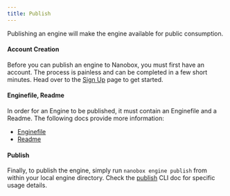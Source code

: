 ```yaml
---
title: Publish
---
```


Publishing an engine will make the engine available for public consumption.

#### Account Creation

Before you can publish an engine to Nanobox, you must first have an account. The process is painless and can be completed in a few short minutes. Head over to the [Sign Up](https://dashboard.nanobox.io/users/sign_up) page to get started.

#### Enginefile, Readme

In order for an Engine to be published, it must contain an Enginefile and a Readme. The following docs provide more information:

- [Enginefile](/engines/enginefile/)
- [Readme](/engines/readme/)

#### Publish

Finally, to publish the engine, simply run `nanobox engine publish` from within your local engine directory. Check the [publish](/cli/engine/publish/) CLI doc for specific usage details.
